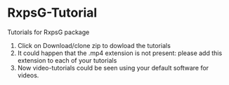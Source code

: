 # RxpsG-Tutorial
Tutorials for RxpsG package

1) Click on Download/clone zip to dowload the tutorials
2) It could happen that the .mp4 extension is not present: please add this extension to each of your tutorials
3) Now video-tutorials could be seen using your default software for videos.
